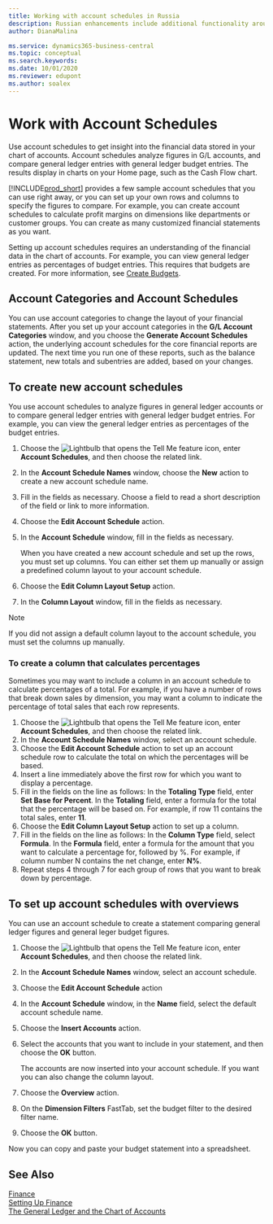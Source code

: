 ```yaml
---
title: Working with account schedules in Russia
description: Russian enhancements include additional functionality around account schedules.
author: DianaMalina

ms.service: dynamics365-business-central
ms.topic: conceptual
ms.search.keywords:
ms.date: 10/01/2020
ms.reviewer: edupont
ms.author: soalex
---
```


# Work with Account Schedules

Use account schedules to get insight into the financial data stored in your chart of accounts. Account schedules analyze figures in G/L accounts, and compare general ledger entries with general ledger budget entries. The results display in charts on your Home page, such as the Cash Flow chart. 

[!INCLUDE[prod_short](../../includes/prod_short.md)] provides a few sample account schedules that you can use right away, or you can set up your own rows and columns to specify the figures to compare. For example, you can create account schedules to calculate profit margins on dimensions like departments or customer groups. You can create as many customized financial statements as you want.

Setting up account schedules requires an understanding of the financial data in the chart of accounts. For example, you can view general ledger entries as percentages of budget entries. This requires that budgets are created. For more information, see [Create Budgets](../../finance-how-create-budgets.md).

## Account Categories and Account Schedules

You can use account categories to change the layout of your financial statements. After you set up your account categories in the **G/L Account Categories** window, and you choose the **Generate Account Schedules** action, the underlying account schedules for the core financial reports are updated. The next time you run one of these reports, such as the balance statement, new totals and subentries are added, based on your changes. 

## To create new account schedules

You use account schedules to analyze figures in general ledger accounts or to compare general ledger entries with general ledger budget entries. For example, you can view the general ledger entries as percentages of the budget entries. 

1. Choose the ![Lightbulb that opens the Tell Me feature](../../media/ui-search/search_small.png "Tell me what you want to do") icon, enter **Account Schedules**, and then choose the related link.

2. In the **Account Schedule Names** window, choose the **New** action to create a new account schedule name.

3. Fill in the fields as necessary. Choose a field to read a short description of the field or link to more information.

4. Choose the **Edit Account Schedule** action.

5. In the **Account Schedule** window, fill in the fields as necessary.

   When you have created a new account schedule and set up the rows, you must set up columns. You can either set them up manually or assign a predefined column layout to your account schedule.

6. Choose the **Edit Column Layout Setup** action.

7. In the **Column Layout** window, fill in the fields as necessary.

> [!NOTE]
> If you did not assign a default column layout to the account schedule, you must set the columns up manually.

### To create a column that calculates percentages

Sometimes you may want to include a column in an account schedule to calculate percentages of a total. For example, if you have a number of rows that break down sales by dimension, you may want a column to indicate the percentage of total sales that each row represents. 

1. Choose the ![Lightbulb that opens the Tell Me feature](../../media/ui-search/search_small.png "Tell me what you want to do") icon, enter **Account Schedules**, and then choose the related link.
2. In the **Account Schedule Names** window, select an account schedule.
3. Choose the **Edit Account Schedule** action to set up an account schedule row to calculate the total on which the percentages will be based.
4. Insert a line immediately above the first row for which you want to display a percentage.
5. Fill in the fields on the line as follows: In the **Totaling Type** field, enter **Set Base for Percent**. In the **Totaling** field, enter a formula for the total that the percentage will be based on. For example, if row 11 contains the total sales, enter **11**.
6. Choose the **Edit Column Layout Setup** action to set up a column.
7. Fill in the fields on the line as follows: In the **Column Type** field, select **Formula**. In the **Formula** field, enter a formula for the amount that you want to calculate a percentage for, followed by %. For example, if column number N contains the net change, enter **N%**.
8. Repeat steps 4 through 7 for each group of rows that you want to break down by percentage.

## To set up account schedules with overviews

You can use an account schedule to create a statement comparing general ledger figures and general leger budget figures. 

1. Choose the ![Lightbulb that opens the Tell Me feature](../../media/ui-search/search_small.png "Tell me what you want to do") icon, enter **Account Schedules**, and then choose the related link.

2. In the **Account Schedule Names** window, select an account schedule.

3. Choose the **Edit Account Schedule** action

4. In the **Account Schedule** window, in the **Name** field, select the default account schedule name.

5. Choose the **Insert Accounts** action.

6. Select the accounts that you want to include in your statement, and then choose the **OK** button.

   The accounts are now inserted into your account schedule. If you want you can also change the column layout.

7. Choose the **Overview** action.

8. On the **Dimension Filters** FastTab, set the budget filter to the desired filter name.

9. Choose the **OK** button.

Now you can copy and paste your budget statement into a spreadsheet.

## See Also

[Finance](../../finance.md)  
[Setting Up Finance](../../finance-setup-finance.md)  
[The General Ledger and the Chart of Accounts](../../finance-general-ledger.md)  
